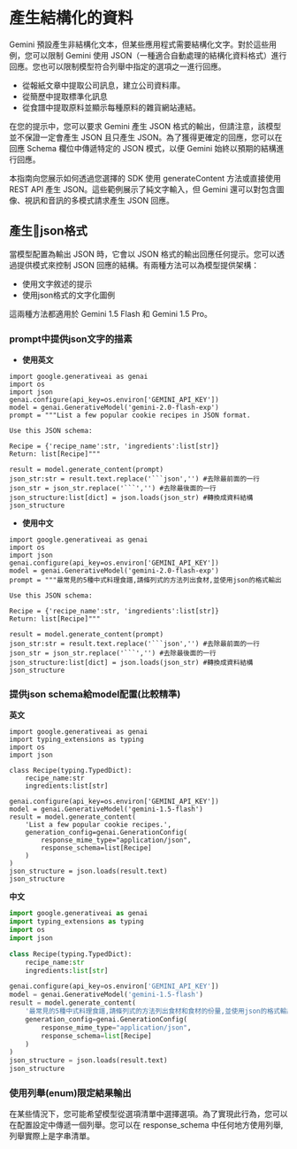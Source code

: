 # 產生結構化的資料

Gemini 預設產生非結構化文本，但某些應用程式需要結構化文字。對於這些用例，您可以限制 Gemini 使用 JSON（一種適合自動處理的結構化資料格式）進行回應。您也可以限制模型符合列舉中指定的選項之一進行回應。

- 從報紙文章中提取公司訊息，建立公司資料庫。
- 從簡歷中提取標準化訊息
- 從食譜中提取原料並顯示每種原料的雜貨網站連結。

在您的提示中，您可以要求 Gemini 產生 JSON 格式的輸出，但請注意，該模型並不保證一定會產生 JSON 且只產生 JSON。為了獲得更確定的回應，您可以在回應 Schema 欄位中傳遞特定的 JSON 模式，以便 Gemini 始終以預期的結構進行回應。

本指南向您展示如何透過您選擇的 SDK 使用 generateContent 方法或直接使用 REST API 產生 JSON。這些範例展示了純文字輸入，但 Gemini 還可以對包含圖像、視訊和音訊的多模式請求產生 JSON 回應。


## 產生json格式
當模型配置為輸出 JSON 時，它會以 JSON 格式的輸出回應任何提示。您可以透過提供模式來控制 JSON 回應的結構。有兩種方法可以為模型提供架構：

- 使用文字敘述的提示
- 使用json格式的文字化圖例

這兩種方法都適用於 Gemini 1.5 Flash 和 Gemini 1.5 Pro。

### prompt中提供json文字的描素

- **使用英文**

```
import google.generativeai as genai
import os
import json
genai.configure(api_key=os.environ['GEMINI_API_KEY'])
model = genai.GenerativeModel('gemini-2.0-flash-exp')
prompt = """List a few popular cookie recipes in JSON format.

Use this JSON schema:

Recipe = {'recipe_name':str, 'ingredients':list[str]}
Return: list[Recipe]"""

result = model.generate_content(prompt)
json_str:str = result.text.replace('```json','') #去除最前面的一行
json_str = json_str.replace('```','') #去除最後面的一行
json_structure:list[dict] = json.loads(json_str) #轉換成資料結構
json_structure
```

- **使用中文**

```
import google.generativeai as genai
import os
import json
genai.configure(api_key=os.environ['GEMINI_API_KEY'])
model = genai.GenerativeModel('gemini-2.0-flash-exp')
prompt = """最常見的5種中式料理食譜,請條列式的方法列出食材,並使用json的格式輸出

Use this JSON schema:

Recipe = {'recipe_name':str, 'ingredients':list[str]}
Return: list[Recipe]"""

result = model.generate_content(prompt)
json_str:str = result.text.replace('```json','') #去除最前面的一行
json_str = json_str.replace('```','') #去除最後面的一行
json_structure:list[dict] = json.loads(json_str) #轉換成資料結構
json_structure
```

### 提供json schema給model配置(比較精準)

**英文**

```
import google.generativeai as genai
import typing_extensions as typing
import os
import json

class Recipe(typing.TypedDict):
    recipe_name:str
    ingredients:list[str]

genai.configure(api_key=os.environ['GEMINI_API_KEY'])
model = genai.GenerativeModel('gemini-1.5-flash')
result = model.generate_content(
    'List a few popular cookie recipes.',
    generation_config=genai.GenerationConfig(
        response_mime_type="application/json",
        response_schema=list[Recipe]
    )
)
json_structure = json.loads(result.text)
json_structure
```

**中文**

```python
import google.generativeai as genai
import typing_extensions as typing
import os
import json

class Recipe(typing.TypedDict):
    recipe_name:str
    ingredients:list[str]

genai.configure(api_key=os.environ['GEMINI_API_KEY'])
model = genai.GenerativeModel('gemini-1.5-flash')
result = model.generate_content(
    '最常見的5種中式料理食譜,請條列式的方法列出食材和食材的份量,並使用json的格式輸出,請使用繁體中文',
    generation_config=genai.GenerationConfig(
        response_mime_type="application/json",
        response_schema=list[Recipe]
    )
)
json_structure = json.loads(result.text)
json_structure
```

### 使用列舉(enum)限定結果輸出

在某些情況下，您可能希望模型從選項清單中選擇選項。為了實現此行為，您可以在配置設定中傳遞一個列舉。您可以在 response_schema 中任何地方使用列舉,列舉實際上是字串清單。






